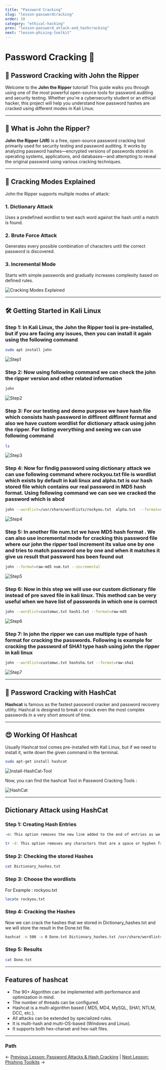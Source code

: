 ```yaml
---
title: "Password Cracking"
slug: "lesson-passwordcracking"
order: 10
category: "ethical-hacking"
prev: "lesson-password_attack-and_hashcracking"
next: "lesson-phising-toolkit"
---
```


# Password Cracking 🔐

## 🔐 Password Cracking with John the Ripper

Welcome to the **John the Ripper** tutorial! This guide walks you through using one of the most powerful open-source tools for password auditing and security testing. Whether you're a cybersecurity student or an ethical hacker, this project will help you understand how password hashes are cracked using different modes in Kali Linux.

---

## 📘 What is John the Ripper?

**John the Ripper (JtR)** is a free, open-source password cracking tool primarily used for security testing and password auditing. It works by analyzing password hashes—encrypted versions of passwords stored in operating systems, applications, and databases—and attempting to reveal the original password using various cracking techniques.

---

## 🧠 Cracking Modes Explained

John the Ripper supports multiple modes of attack:

### 1. Dictionary Attack

Uses a predefined wordlist to test each word against the hash until a match is found.

### 2. Brute Force Attack

Generates every possible combination of characters until the correct password is discovered.

### 3. Incremental Mode

Starts with simple passwords and gradually increases complexity based on defined rules.

![Cracking Modes Explained](https://media.geeksforgeeks.org/wp-content/uploads/20250823161107889355/core_operations_patterns.webp)

---

## 🛠️ Getting Started in Kali Linux

### Step 1: In Kali Linux, the John the Ripper tool is pre-installed, but if you are facing any issues, then you can install it again using the following command

```bash
sudo apt install john
```

![Step1](https://media.geeksforgeeks.org/wp-content/uploads/20240608112608/0InstallUpdateJohn.jpg)

### Step 2: Now using following command we can check the john the ripper version and other related information

```bash
john
```

![Step2](https://media.geeksforgeeks.org/wp-content/uploads/20240608113054/1John.jpg)

### Step 3: For our testing and demo purpose we have hash file which consists hash password in diffirent diffirent format and also we have custom wordlist for dictionary attack using john the ripper. For listing everything and seeing we can use following command

```bash
ls
```

![Step3](https://media.geeksforgeeks.org/wp-content/uploads/20240608113227/11Ls.jpg)

### Step 4: Now for findig password using dictionary attack we can use following command where rockyou.txt file is wordlist which exists by default in kali linux and alpha.txt is our hash stored file which contains our real password in MD5 hash format. Using following command we can see we cracked the password which is abcd

```bash
john --wordlist=/usr/share/wordlists/rockyou.txt  alpha.txt  --format=raw-md5
```

![Step4](https://media.geeksforgeeks.org/wp-content/uploads/20240608113554/2John.jpg)

### Step 5: In another file num.txt we have MD5 hash format . We can also use incremental mode for cracking this password file where our john the ripper tool increment its value one by one and tries to match password one by one and when it matches it give us result that password has been found out

```bash
john --format=raw-md5 num.txt --incremental
```

![Step5](https://media.geeksforgeeks.org/wp-content/uploads/20240608114130/3Incremental.jpg)

### Step 6: Now in this step we will use our custom dictionary file instead of pre saved file in kali linux. This method can be very useful when we have list of passwords in which one is correct

```bash
john --wordlist=customwc.txt hash1.txt --format=raw-md5
```

![Step6](https://media.geeksforgeeks.org/wp-content/uploads/20240608114430/4Cusotom.jpg)

### Step 7: In john the ripper we can use multiple type of hash format for cracking the passwords. Following is example for cracking the password of SHA1 type hash using john the ripper in kali linux

```bash
john --wordlist=customwc.txt hashsha.txt --format=raw-sha1
```

![Step7](https://media.geeksforgeeks.org/wp-content/uploads/20240608115020/5CustomSha.jpg)

---

## 🔐 Password Cracking with HashCat

**Hashcat** is famous as the fastest password cracker and password recovery utility. Hashcat is designed to break or crack even the most complex passwords in a very short amount of time.

---

## 😍 Working Of Hashcat

Usually Hashcat tool comes pre-installed with Kali Linux, but if we need to install it, write down the given command in the terminal.

```bash
sudo apt-get install hashcat
```

![Install-HashCat-Tool](https://media.geeksforgeeks.org/wp-content/uploads/20201221131252/hashcat.png)

Now, you can find the hashcat Tool in Password Cracking Tools :

![HashCat](https://media.geeksforgeeks.org/wp-content/uploads/20210121170747/Picture1.png)

---

## Dictionary Attack using HashCat

### Step 1: Creating Hash Entries

```bash
-n: This option removes the new line added to the end of entries as we don’t want the newline characters to be hashed with our entries.
```

```bash
tr -d: This option removes any characters that are a space or hyphen from the output.
```

### Step 2: Checking the stored Hashes

```bash
cat Dictionary_hashes.txt
```

### Step 3: Choose the wordlists

For Example : rockyou.txt

```bash
locate rockyou.txt
```

### Step 4: Cracking the Hashes

Now we can crack the hashes that we stored in Dictionary_hashes.txt and we will store the result in the Done.txt file.

```bash
hashcat -m 500 -a 0 Done.txt Dictionary_hashes.txt /usr/share/wordlists/rockyou.txt
```

### Step 5: Results

```bash
cat Done.txt
```

---

## Features of hashcat

- The 90+ Algorithm can be implemented with performance and optimization in mind.
- The number of threads can be configured.
- Hashcat is a multi-algorithm based ( MD5, MD4, MySQL, SHA1, NTLM, DCC, etc.).
- All attacks can be extended by specialized rules.
- It is multi-hash and multi-OS-based (Windows and Linux).
- It supports both hex-charset and hex-salt files.

---

### Path

<- [Previous Lesson: Password Attacks & Hash Cracking](./lesson-password_attack-and_hashcracking.md)  |  [Next Lesson: Phishing Toolkits](./lesson-phising-toolkit.md) ->
